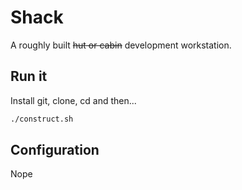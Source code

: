 # Shack

A roughly built ~~hut or cabin~~ development workstation.

## Run it

Install git, clone, cd and then...

```bash
./construct.sh
```

## Configuration

Nope